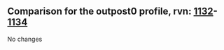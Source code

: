 ## Comparison for the outpost0 profile, rvn: [1132](https://github.com/PRO100KatYT/FortniteProfileRevisions/tree/main/profiles/outpost0/1132%20outpost0.json)-[1134](https://github.com/PRO100KatYT/FortniteProfileRevisions/tree/main/profiles/outpost0/1134%20outpost0.json)

No changes
